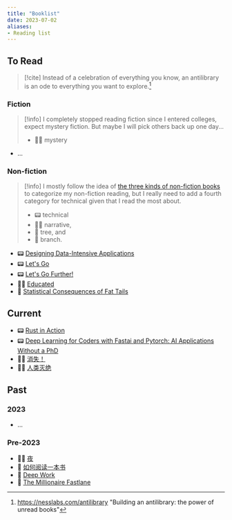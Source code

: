 ```yaml
---
title: "Booklist"
date: 2023-07-02
aliases:
- Reading list
---
```


## To Read

> [!cite] Instead of a celebration of everything you know, an antilibrary is an ode to everything you want to explore.[^1]

### Fiction

> [!info] I completely stopped reading fiction since I entered colleges, expect mystery fiction. But maybe I will pick others back up one day...
> - 🕵️‍♂️ mystery

- ...

### Non-fiction

> [!info] I mostly follow the idea of [the three kinds of non-fiction books](https://commoncog.com/the-3-kinds-of-non-fiction-book/) to categorize my non-fiction reading, but I really need to add a fourth category for technical given that I read the most about. 
> - 📟 technical
> - 💁‍♀️ narrative, 
> - 🌳 tree, and 
> - 🌿 branch.
- 📟 [Designing Data-Intensive Applications](https://www.goodreads.com/book/show/23463279-designing-data-intensive-applications "Designing Data-Intensive Applications")
- 📟 [Let's Go](https://www.goodreads.com/book/show/43429043-let-s-go "Let's Go")
- 📟 [Let's Go Further!](https://www.goodreads.com/book/show/58044798-let-s-go-further "Let's Go Further!")
- 💁‍♀️ [Educated](https://www.goodreads.com/book/show/35133922-educated "Educated")
- 🌿 [Statistical Consequences of Fat Tails](https://www.goodreads.com/book/show/52686856-statistical-consequences-of-fat-tails)

## Current
- 📟 [Rust in Action](https://www.goodreads.com/book/show/58462468-rust-in-action)
- 📟 [Deep Learning for Coders with Fastai and Pytorch: AI Applications Without a PhD](https://www.goodreads.com/book/show/50204643-deep-learning-for-coders-with-fastai-and-pytorch)
- 🕵️‍♂️ [消失！](https://www.goodreads.com/book/show/54121005)
- 🕵️‍♂️ [人类灭绝](https://www.goodreads.com/book/show/150283051)

## Past

### 2023

- ...

### Pre-2023
- 💁‍♀️ [夜](notes/夜.md)
- 🌳 [如何阅读一本书](notes/如何阅读一本书.md)
- 🌿 [Deep Work](notes/Deep%20Work.md)
- 🌿 [The Millionaire Fastlane](notes/The%20Millionaire%20Fastlane.md)

[^1]: https://nesslabs.com/antilibrary "Building an antilibrary: the power of unread books"